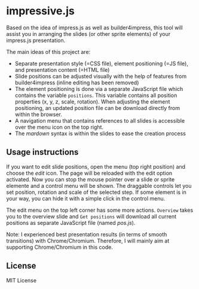 impressive.js
=============
Based on the idea of impress.js as well as builder4impress, this tool will assist you in arranging the slides (or other sprite elements) of your impress.js presentation.

The main ideas of this project are:
 - Separate presentation style (=CSS file), element positioning (=JS file), and presentation content (=HTML file)
 - Slide positions can be adjusted visually with the help of features from builder4impress (inline editing has been removed)
 - The element positioning is done via a separate JavaScript file which contains the variable `positions`. This variable contains all position properties (x, y, z, scale, rotation). When adjusting the element positioning, an updated position file can be download directly from within the browser.
 - A navigation menu that contains references to all slides is accessible over the menu icon on the top right.
 - The *mardown* syntax is within the slides to ease the creation process


Usage instructions
------------------

If you want to edit slide positions, open the menu (top right position) and choose the *edit* icon. The page will be reloaded with the edit option activated. Now you can stop the mouse pointer over a slide or sprite elemente and a control menu will be shown. The draggable controls let you set position, rotation and scale of the selected step. If some element is in your way, you can hide it with a simple click in the control menu.

The edit menu on the top left corner has some more actions. `Overview` takes you to the overview slide and `Get positions` will download all current positions as separate JavaScript file (named *pos.js*).

Note: I experienced best presentation results (in terms of smooth transitions) with Chrome/Chromium. Therefore, I will mainly aim at supporting Chrome/Chromium in this code.

License
-------
MIT License

